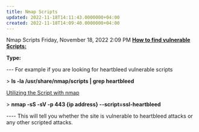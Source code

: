 ```yaml
---
title: Nmap Scripts
updated: 2022-11-18T14:11:43.0000000+04:00
created: 2022-11-18T14:09:40.0000000+04:00
---
```


Nmap Scripts
Friday, November 18, 2022
2:09 PM
**<u>How to find vulnerable Scripts:</u>**

**Type:**

--- For example if you are looking for heartbleed vulnerable scripts

\> **ls -la /usr/share/nmap/scripts \| grep heartbleed**

<u>Utilizing the Script with nmap</u>

\> **nmap -sS -sV -p 443 {ip address} --script=ssl-heartbleed**

---- This will tell you whether the site is vulnerable to heartbleed attacks or any other scripted attacks.
